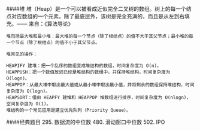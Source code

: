 ####堆
堆（Heap）是一个可以被看成近似完全二叉树的数组。树上的每一个结点对应数组的一个元素。除了最底层外，该树是完全充满的，而且是从左到右填充。—— 来自：《算法导论》
    
    堆包括最大堆和最小堆：最大堆的每一个节点（除了根结点）的值不大于其父节点；最小堆的每一个节点（除了根结点）的值不小于其父节点。
    
    堆常见的操作：
    
    HEAPIFY 建堆：把一个乱序的数组变成堆结构的数组，时间复杂度为 O(n)。
    HEAPPUSH：把一个数值放进已经是堆结构的数组中，并保持堆结构，时间复杂度为 O(logn)。
    HEAPPOP：从最大堆中取出最大值或从最小堆中取出最小值，并将剩余的数组保持堆结构，时间复杂度为 O(logn)。
    HEAPSORT：借由 HEAPFY 建堆和 HEAPPOP 堆数组进行排序，时间复杂度为 O(nlogn)，空间复杂度为 O(1)。
    堆结构的一个常见应用是建立优先队列（Priority Queue）。


####经典题目
295. 数据流的中位数
480. 滑动窗口中位数
502. IPO